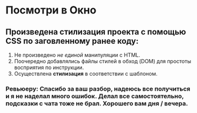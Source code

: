 # Посмотри в Окно  
## Произведена стилизация проекта с помощью CSS по заговленному ранее коду:  
1. Не произведено *не единой* манипуляции с HTML.
2. Поочередно добавлялись файлы стилей в обход (DOM) для простоты восприятия по инструкции.
3. Осуществлена **стилизация** в соответствии с шаблоном.

### Ревьюеру:  Спасибо за ваш разбор, надеюсь все получиться и я не наделал много ошибок. Делал все самостоятельно, подсказки с чата тоже не брал. Хорошего вам дня / вечера.